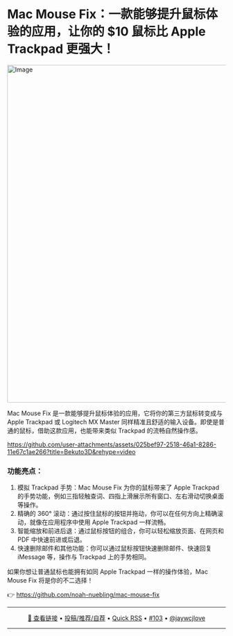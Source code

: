 Mac Mouse Fix：一款能够提升鼠标体验的应用，让你的 $10 鼠标比 Apple Trackpad 更强大！
===

<img width="778" alt="Image" src="https://github.com/user-attachments/assets/a7cc71c7-9a97-4965-8d9a-ff8874fba283" />

Mac Mouse Fix 是一款能够提升鼠标体验的应用，它将你的第三方鼠标转变成与 Apple Trackpad 或 Logitech MX Master 同样精准且舒适的输入设备。即使是普通的鼠标，借助这款应用，也能带来类似 Trackpad 的流畅自然操作感。

https://github.com/user-attachments/assets/025bef97-2518-46a1-8286-11e67c1ae266?title=Bekuto3D&rehype=video

### 功能亮点：

1. 模拟 Trackpad 手势：Mac Mouse Fix 为你的鼠标带来了 Apple Trackpad 的手势功能，例如三指轻触查词、四指上滑展示所有窗口、左右滑动切换桌面等操作。
1. 精确的 360° 滚动：通过按住鼠标的按钮并拖动，你可以在任何方向上精确滚动，就像在应用程序中使用 Apple Trackpad 一样流畅。
1. 智能缩放和前进后退：通过鼠标按钮的组合，你可以轻松缩放页面、在网页和 PDF 中快速前进或后退。
1. 快速删除邮件和其他功能：你可以通过鼠标按钮快速删除邮件、快速回复 iMessage 等，操作与 Trackpad 上的手势相同。

如果你想让普通鼠标也能拥有如同 Apple Trackpad 一样的操作体验，Mac Mouse Fix 将是你的不二选择！

👉 https://github.com/noah-nuebling/mac-mouse-fix

---

<p align="center">
<a href="https://github.com/noah-nuebling/mac-mouse-fix" target="_blank">🔗 查看链接</a> • 
<a href="https://github.com/jaywcjlove/quick-rss/issues/new/choose" target="_blank">投稿/推荐/自荐</a> • 
<a href="https://wangchujiang.com/quick-rss/feeds/index.html" target="_blank">Quick RSS</a> • 
<a href="https://github.com/jaywcjlove/quick-rss/issues/103" target="_blank">#103</a> • 
<a href="https://github.com/jaywcjlove" target="_blank">@jaywcjlove</a>
</p>

---
    